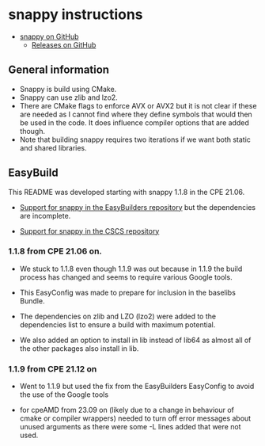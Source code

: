 # snappy instructions

  * [snappy on GitHub](https://github.com/google/snappy)
      * [Releases on GitHub](https://github.com/google/snappy/releases)

## General information

  * Snappy is build using CMake.
  * Snappy can use zlib and lzo2.
  * There are CMake flags to enforce AVX or AVX2 but it is not clear if these
    are needed as I cannot find where they define symbols that would then be
    used in the code. It does influence compiler options that are added though.
  * Note that building snappy requires two iterations if we want both static
    and shared libraries.

## EasyBuild

This README was developed starting with snappy 1.1.8 in the CPE 21.06.

  * [Support for snappy in the EasyBuilders repository](https://github.com/easybuilders/easybuild-easyconfigs/tree/develop/easybuild/easyconfigs/s/snappy)
    but the dependencies are incomplete.

  * [Support for snappy in the CSCS repository](https://github.com/eth-cscs/production/tree/master/easybuild/easyconfigs/s/snappy)

### 1.1.8 from CPE 21.06 on.

  * We stuck to 1.1.8 even though 1.1.9 was out because in 1.1.9 the build process
    has changed and seems to require various Google tools.

  * This EasyConfig was made to prepare for inclusion in the baselibs Bundle.

  * The dependencies on zlib and LZO (lzo2) were added to the dependencies list to ensure
    a build with maximum potential.

  * We also added an option to install in lib instead of lib64 as almost all of the other
    packages also install in lib.


### 1.1.9 from CPE 21.12 on

  * Went to 1.1.9 but used the fix from the EasyBuilders EasyConfig to avoid the use
    of the Google tools

  * for cpeAMD from 23.09 on (likely due to a change in behaviour of cmake or compiler 
    wrappers) needed to turn off error messages about unused arguments as there were 
    some -L lines added that were not used.
    
    
    
